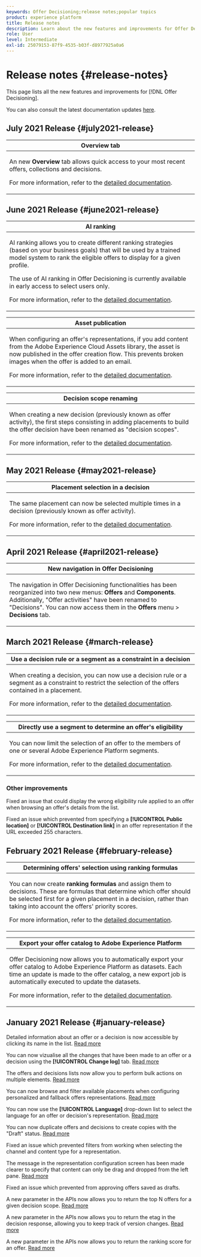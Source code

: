 ```yaml
---
keywords: Offer Decisioning;release notes;popular topics
product: experience platform
title: Release notes
description: Learn about the new features and improvements for Offer Decisioning.
role: User
level: Intermediate
exl-id: 25079153-87f9-4535-b03f-d8977925a0a6
---
```

# Release notes {#release-notes}

This page lists all the new features and improvements for [!DNL Offer Decisioning].

You can also consult the latest documentation updates [here](documentation-updates.md).


## July 2021 Release {#july2021-release}

<table>
<thead>
<tr>
<th><strong>Overview tab</strong><br/></th>
</tr>
</thead>
<tbody>
<tr>
<td>
<p>
An new <b>Overview</b> tab allows quick access to your most recent offers, collections and decisions.</p>
<p>For more information, refer to the <a href="get-started/user-interface.md">detailed documentation</a>.</p>
</td>
</tr>
</tbody>
</table>

## June 2021 Release {#june2021-release}

<table>
<thead>
<tr>
<th><strong>AI ranking</strong><br/></th>
</tr>
</thead>
<tbody>
<tr>
<td>
<p>
AI ranking allows you to create different ranking strategies (based on your business goals) that will be used by a trained model system to rank the eligible offers to display for a given profile.</p>
<p>The use of AI ranking in Offer Decisioning is currently available in early access to select users only.</p>
<p>For more information, refer to the <a href="offer-library/create-ranking-strategies.md">detailed documentation</a>.</p>
</td>
</tr>
</tbody>
</table>

<table>
<thead>
<tr>
<th><strong>Asset publication</strong><br/></th>
</tr>
</thead>
<tbody>
<tr>
<td>
<p>When configuring an offer's representations, if you add content from the Adobe Experience Cloud Assets library, the asset is now published in the offer creation flow. This prevents broken images when the offer is added to an email.</p>
<p>For more information, refer to the <a href="offer-library/creating-personalized-offers.md#representations">detailed documentation</a>.</p>
</td>
</tr>
</tbody>
</table>

<table>
<thead>
<tr>
<th><strong>Decision scope renaming</strong><br/></th>
</tr>
</thead>
<tbody>
<tr>
<td>
<p>When creating a new decision (previously known as offer activity), the first steps consisting in adding placements to build the offer decision have been renamed as "decision scopes".</p>
<p>For more information, refer to the <a href="offer-activities/create-offer-activities.md#add-decision-scopes">detailed documentation</a>.</p>
</td>
</tr>
</tbody>
</table>

## May 2021 Release {#may2021-release}

<table>
<thead>
<tr>
<th><strong>Placement selection in a decision</strong><br/></th>
</tr>
</thead>
<tbody>
<tr>
<td>
<p>The same placement can now be selected multiple times in a decision (previously known as offer activity).</p>
<p>For more information, refer to the <a href="offer-activities/create-offer-activities.md#add-decision-scopes">detailed documentation</a>.</p>
</td>
</tr>
</tbody>
</table>

## April 2021 Release {#april2021-release}

<table>
<thead>
<tr>
<th><strong>New navigation in Offer Decisioning</strong><br/></th>
</tr>
</thead>
<tbody>
<tr>
<td>
<p>The navigation in Offer Decisioning functionalities has been reorganized into two new menus: <b>Offers</b> and <b>Components</b>. Additionally, "Offer activities" have been renamed to "Decisions". You can now access them in the <b>Offers</b> menu > <b>Decisions</b> tab.</p>
</td>
</tr>
</tbody>
</table>

## March 2021 Release {#march-release}

<table>
<thead>
<tr>
<th><strong>Use a decision rule or a segment as a constraint in a decision</strong><br/></th>
</tr>
</thead>
<tbody>
<tr>
<td>
<p>When creating a decision, you can now use a decision rule or a segment as a constraint to restrict the selection of the offers contained in a placement.</p>
<p>For more information, refer to the <a href="offer-activities/create-offer-activities.md#add-decisions">detailed documentation</a>.</p>
</td>
</tr>
</tbody>
</table>

<table>
<thead>
<tr>
<th><strong>Directly use a segment to determine an offer's eligibility</strong><br/></th>
</tr>
</thead>
<tbody>
<tr>
<td>
<p>You can now limit the selection of an offer to the members of one or several Adobe Experience Platform segments.</p>
<p>For more information, refer to the <a href="offer-library/creating-personalized-offers.md#eligibility">detailed documentation</a>.</p>
</td>
</tr>
</tbody>
</table>

### Other improvements

Fixed an issue that could display the wrong eligibility rule applied to an offer when browsing an offer's details from the list.

Fixed an issue which prevented from specifying a **[!UICONTROL Public location]** or **[!UICONTROL Destination link]** in an offer representation if the URL exceeded 255 characters.

## February 2021 Release {#february-release}

<table>
<thead>
<tr>
<th><strong>Determining offers' selection using ranking formulas</strong><br/></th>
</tr>
</thead>
<tbody>
<tr>
<td>
<p>You can now create <strong>ranking formulas</strong> and assign them to decisions. These are formulas that determine which offer should be selected first for a given placement in a decision, rather than taking into account the offers' priority scores.</p>
<p>For more information, refer to the <a href="offer-activities/configure-offer-selection.md">detailed documentation</a>.</p>
</td>
</tr>
</tbody>
</table>

<table>
<thead>
<tr>
<th><strong>Export your offer catalog to Adobe Experience Platform</strong><br/></th>
</tr>
</thead>
<tbody>
<tr>
<td>
<p>Offer Decisioning now allows you to automatically export your offer catalog to Adobe Experience Platform as datasets. Each time an update is made to the offer catalog, a new export job is automatically executed to update the datasets.
</p>
<p>For more information, refer to the <a href="export-catalog/get-started-export.md">detailed documentation</a>.</p>
</td>
</tr>
</tbody>
</table>

## January 2021 Release {#january-release}

Detailed information about an offer or a decision is now accessible by clicking its name in the list. [Read more](get-started/user-interface.md#information-pane-actions)

You can now vizualise all the changes that have been made to an offer or a decision using the **[!UICONTROL Change log]** tab. [Read more](get-started/user-interface.md#changes-log)

The offers and decisions lists now allow you to perform bulk actions on multiple elements. [Read more](get-started/user-interface.md#information-pane-actions)

You can now browse and filter available placements when configuring personalized and fallback offers representations. [Read more](offer-library/creating-personalized-offers.md)

You can now use the **[!UICONTROL Language]** drop-down list to select the language for an offer or decision's representation. [Read more](offer-library/creating-personalized-offers.md)

You can now duplicate offers and decisions to create copies with the "Draft" status. [Read more](get-started/user-interface.md#information-pane-actions)

Fixed an issue which prevented filters from working when selecting the channel and content type for a representation.

The message in the representation configuration screen has been made clearer to specify that content can only be drag and dropped from the left pane. [Read more](offer-library/creating-personalized-offers.md)

Fixed an issue which prevented from approving offers saved as drafts.

A new parameter in the APIs now allows you to return the top N offers for a given decision scope. [Read more](api-reference/getting-started.md)

A new parameter in the APIs now allows you to return the etag in the decision response, allowing you to keep track of version changes. [Read more](api-reference/getting-started.md)

A new parameter in the APIs now allows you to return the ranking score for an offer. [Read more](api-reference/getting-started.md)
